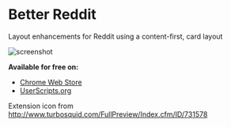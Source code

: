 Better Reddit
==========

Layout enhancements for Reddit using a content-first, card layout

![screenshot](https://lh4.googleusercontent.com/-4lGJtFulPDk/U0bhkS4-bmI/AAAAAAAAcAo/ekObeuQSiEo/w1320-h856-no/better-reddit-screenshot.png)

**Available for free on:**

* [Chrome Web Store](https://chrome.google.com/webstore/detail/better-reddit/bkhakibiojcllcdmjoaiggmnneefeopc)
* [UserScripts.org](http://userscripts.org/scripts/show/459274)

Extension icon from http://www.turbosquid.com/FullPreview/Index.cfm/ID/731578
